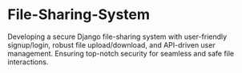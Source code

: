 # File-Sharing-System
Developing a secure Django file-sharing system with user-friendly signup/login, robust file upload/download, and API-driven user management. Ensuring top-notch security for seamless and safe file interactions.
